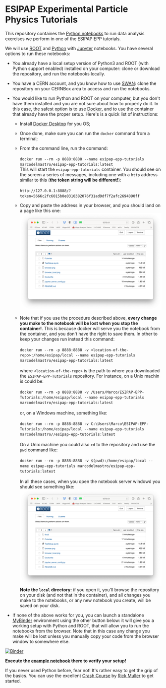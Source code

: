 # ESIPAP  Experimental Particle Physics Tutorials

This repository containes the [Python notebooks](Tutorials) to run data analysis exercises we perform in one of the ESIPAP EPP tutorials.

We will use [ROOT](https://root.cern) and [Python](https://www.python.org) with [Jupyter](https://jupyter.org) notebooks. You have several options to run these notebooks:

- You already have a local setup version of Python3 and ROOT (with Python support enabled) installed on your computer: clone or download the repository, and run the notebooks locally.

- You have a CERN account, and you know how to use [SWAN](http://swan.cern.ch): clone the repository on your CERNBox area to access and run the notebooks.

- You would like to run Python and ROOT on your computer, but you don't have them installed and you are not sure about how to properly do it. In this case, the safest option is to use [Docker](https://www.docker.com), and to use the container that already have the proper setup. Here's is a quick list of instructions:

   * Install [Docker Desktop](https://www.docker.com/products/docker-desktop) for you OS;

   * Once done, make sure you can run the `docker` command from a terminal;

   * From the command line, run the command:  
     \
     `docker run --rm -p 8888:8888 --name esipap-epp-tutorials marcodelmastro/esipap-epp-tutorials:latest`
	 \
     This will start the `esipap-epp-tutorials` container.
	 You should see on the screen a series of messages, including one with a `http` address similar to this (**the token string will be different!**):  
	 \
     `http://127.0.0.1:8888/?token=5666c2fc6015b0e0310382076f31ad9df7f2afc2694090ff`

   * Copy and paste the address in your browser, and you should land on a page like this one:  
     ![ROOT Notebook browser](browser.png)

   * Note that if you use the procedure described above, **every change you make to the notebook will be lost when you stop the container!**. 
     This is because docker will serve you the notebook from the container, and you don't have the right to save them. 
	 In other to keep your changes run instead this command:  
	 \
     `docker run --rm -p 8888:8888 -v <location-of-the-repo>:/home/esipap/local --name esipap-epp-tutorials marcodelmastro/esipap-epp-tutorials:latest`  
	 \
	 where `<location-of-the-repo>` is the path to where you downloaded the `ESIPAP-EPP-Tutorials` repository. For instance, on a Unix machin is could be:  
	 \
	 `docker run --rm -p 8888:8888 -v /Users/Marco/ESIPAP-EPP-Tutorials:/home/esipap/local --name esipap-epp-tutorials marcodelmastro/esipap-epp-tutorials:latest`  
	 \
	 or, on a Windows machine, something like:  
	 \
	 `docker run --rm -p 8888:8888 -v C:\Users\Marco\ESIPAP-EPP-Tutorials:/home/esipap/local --name esipap-epp-tutorials marcodelmastro//esipap-epp-tutorials:latest`  
	 \
	 On a Unix machine you could also `cd` to the repository and use the `pwd` command like:  
	 \
	 `docker run --rm -p 8888:8888 -v $(pwd):/home/esipap/local --name esipap-epp-tutorials marcodelmastro/esipap-epp-tutorials:latest`  
	 \
	 In all these cases, when you open the notebook server windowd you should see something like:  
	 ![ROOT Notebook browser](browser_local.png)
	 **Note the `local` directory:** if you open it, you'll browse the repository on your disk (and not that in the container), and all changes you make to the notebooks, or any new notebook you create, will be saved on your disk.

- If none of the above works for you, you can launch a standalone [MyBinder](https://mybinder.org/v2/gh/marcodelmastro/ESIPAP-EPP-Tutorials/main) environment using the other button below: it will give you a working setup with Python and ROOT, that will allow you to run the notebooks from the browser. Note that in this case any change you make will be lost unless you manually copy your code from the browser window to somewhere else.

[![Binder](https://mybinder.org/badge_logo.svg)](https://mybinder.org/v2/gh/marcodelmastro/ESIPAP-EPP-Tutorials/main)

**Execute the [example notebook](TestSetup.ipynb) there to verify your setup!**

If you never used Python before, fear not! It's rather easy to get the grip of the basics. You can use the excellent [Crash Course](https://github.com/rpmuller/PythonCrashCourse) by [Rick Muller](http://www.cs.sandia.gov/~rmuller/) to get started.
